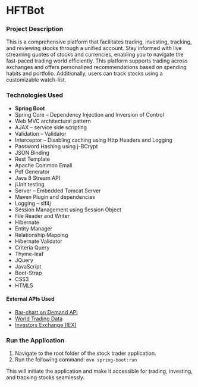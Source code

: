 # HFTBot

### Project Description

This is a comprehensive platform that facilitates trading, investing, tracking, and reviewing stocks through a unified account. Stay informed with live streaming quotes of stocks and currencies, enabling you to navigate the fast-paced trading world efficiently. This platform supports trading across exchanges and offers personalized recommendations based on spending habits and portfolio. Additionally, users can track stocks using a customizable watch-list.

### Technologies Used

- **Spring Boot**
- Spring Core – Dependency Injection and Inversion of Control
- Web MVC architectural pattern
- AJAX – service side scripting
- Validation – Validator
- Interceptor – Disabling caching using Http Headers and Logging
- Password Hashing using j-BCrypt
- JSON Binding
- Rest Template
- Apache Common Email
- Pdf Generator
- Java 8 Stream API
- jUnit testing
- Server – Embedded Tomcat Server
- Maven Plugin and dependencies
- Logging – slf4j
- Session Management using Session Object
- File Reader and Writer
- Hibernate
- Entity Manager
- Relationship Mapping
- Hibernate Validator
- Criteria Query
- Thyme-leaf
- JQuery
- JavaScript
- Boot-Strap
- CSS3
- HTML5

#### External APIs Used
- [Bar-chart on Demand API](https://www.barchart.com/ondemand/api)
- [World Trading Data](https://www.worldtradingdata.com/)
- [Investors Exchange (IEX)](https://iextrading.com/)

### Run the Application

1. Navigate to the root folder of the stock trader application.
2. Run the following command: `mvn spring-boot:run`

This will initiate the application and make it accessible for trading, investing, and tracking stocks seamlessly.
